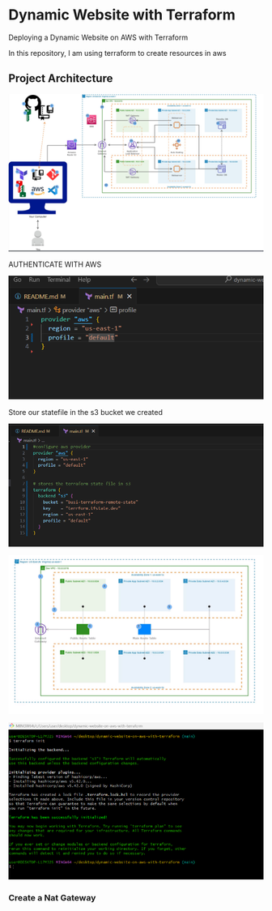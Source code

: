 #  Dynamic Website with Terraform
Deploying a Dynamic Website on AWS with Terraform

In this repository, I am using terraform to create resources in aws

<h2>Project Architecture</h2>

![imags](images/terraform_architecture.png)

AUTHENTICATE WITH AWS

![image](images/Screenshot_1.png)

Store our statefile in the s3 bucket we created

![image](images/Screenshot_2.png)

![image](images/Screenshot_3.png)

![image](images/Screenshot_4.png)

### Create a Nat Gateway



